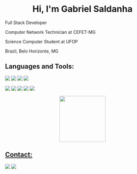 <h1 align="center">Hi, I'm Gabriel Saldanha</h1>

<p>Full Stack Developer</p>
<p>Computer Network Technician at CEFET-MG</p>
<p>Science Computer Student at UFOP</p>
<p>Brazil, Belo Horizonte, MG</p>

<h2 align="left">Languages and Tools:</h2>

<p align="left">
  <img src="https://img.shields.io/badge/TypeScript-007ACC?style=for-the-badge&logo=typescript&logoColor=white"/>
  <img src="https://img.shields.io/badge/Node.js-339933?style=for-the-badge&logo=nodedotjs&logoColor=white"/>
  <img src="https://img.shields.io/badge/React-20232A?style=for-the-badge&logo=react&logoColor=61DAFB"/>
  <img src="https://img.shields.io/badge/next.js-000000?style=for-the-badge&logo=nextdotjs&logoColor=white"/>
</p>
<p align="left">
  <img src="https://img.shields.io/badge/strapi-2e7eea?style=for-the-badge&logo=strapi&logoColor=white"/>
  <img src="https://img.shields.io/badge/GraphQl-E10098?style=for-the-badge&logo=graphql&logoColor=white"/>
  <img src="https://img.shields.io/badge/storybook-FF4785?style=for-the-badge&logo=storybook&logoColor=white"/>
  <img src="https://img.shields.io/badge/Jest-C21325?style=for-the-badge&logo=jest&logoColor=white"/>
  <img src="https://img.shields.io/badge/PostgreSQL-316192?style=for-the-badge&logo=postgresql&logoColor=white"/>
</p>

<div align="center">
  <a href="https://github.com/disistinao">
  <img height="150em" src="https://github-readme-stats.vercel.app/api/top-langs/?username=disistinao&layout=compact&theme=react"/>
</div>

<h2 align="left">Contact:</h2>
<p align="left">
  <a href="mailto:gabrielsaldanha373@gmail.com" target="_blank"><img src="https://img.shields.io/badge/Gmail-D14836?style=for-the-badge&logo=gmail&logoColor=white"/></a>
  <a href="https://www.linkedin.com/in/gabriel-ara%C3%BAjo-saldanha-775777206/" target="_blank"><img src="https://img.shields.io/badge/LinkedIn-0077B5?style=for-the-badge&logo=linkedin&logoColor=white"/></a>
</p>
